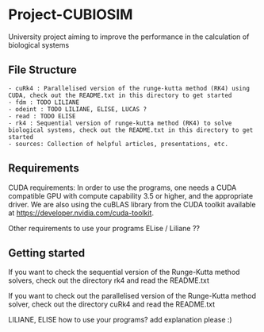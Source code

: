 # Project-CUBIOSIM
University project aiming to improve the performance in the calculation of biological systems

## File Structure
    - cuRk4 : Parallelised version of the runge-kutta method (RK4) using CUDA, check out the README.txt in this directory to get started
    - fdm : TODO LILIANE
    - odeint : TODO LILIANE, ELISE, LUCAS ?
    - read : TODO ELISE
    - rk4 : Sequential version of runge-kutta method (RK4) to solve biological systems, check out the README.txt in this directory to get started
    - sources: Collection of helpful articles, presentations, etc.

## Requirements
CUDA requirements: In order to use the programs, one needs a CUDA compatible GPU with compute capability 3.5 or higher, and the appropriate driver. We are also using the cuBLAS library from the CUDA toolkit available at https://developer.nvidia.com/cuda-toolkit.

Other requirements to use your programs ELise / Liliane ??

## Getting started
If you want to check the sequential version of the Runge-Kutta method solvers, check out the directory rk4 and read the README.txt

If you want to check out the parallelised version of the Runge-Kutta method solver, check out the directory cuRk4 and read the README.txt

LILIANE, ELISE how to use your programs? add explanation please :)
